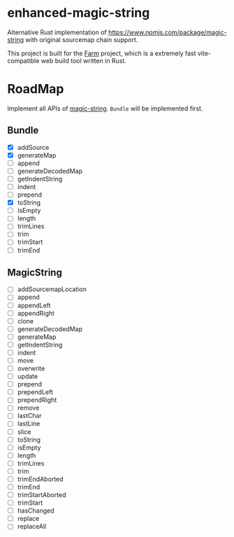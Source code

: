 # enhanced-magic-string
Alternative Rust implementation of https://www.npmjs.com/package/magic-string with original sourcemap chain support.

This project is built for the [Farm](https://github.com/farm-fe/farm) project, which is a extremely fast vite-compatible web build tool written in Rust.

# RoadMap
Implement all APIs of [magic-string](https://www.npmjs.com/package/magic-string). `Bundle` will be implemented first.

## Bundle
- [x] addSource
- [x] generateMap
- [ ] append
- [ ] generateDecodedMap
- [ ] getIndentString
- [ ] indent
- [ ] prepend
- [x] toString
- [ ] isEmpty
- [ ] length
- [ ] trimLines
- [ ] trim
- [ ] trimStart
- [ ] trimEnd

## MagicString
- [ ] addSourcemapLocation
- [ ] append
- [ ] appendLeft
- [ ] appendRight
- [ ] clone
- [ ] generateDecodedMap
- [ ] generateMap
- [ ] getIndentString
- [ ] indent
- [ ] move
- [ ] overwrite
- [ ] update
- [ ] prepend
- [ ] prependLeft
- [ ] prependRight
- [ ] remove
- [ ] lastChar
- [ ] lastLine
- [ ] slice
- [ ] toString
- [ ] isEmpty
- [ ] length
- [ ] trimLines
- [ ] trim
- [ ] trimEndAborted
- [ ] trimEnd
- [ ] trimStartAborted
- [ ] trimStart
- [ ] hasChanged
- [ ] replace
- [ ] replaceAll
